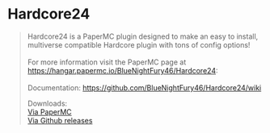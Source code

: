 ﻿# Hardcore24
> Hardcore24 is a PaperMC plugin designed to make an easy to install,
multiverse compatible Hardcore plugin with tons of config options!
><br><br>For more information visit the PaperMC page at https://hangar.papermc.io/BlueNightFury46/Hardcore24:
><br><br>Documentation: https://github.com/BlueNightFury46/Hardcore24/wiki
> 
> Downloads:
> <br> [Via PaperMC](https://hangar.papermc.io/BlueNightFury46/Hardcore24)
> <br> [Via Github releases](https://github.com/BlueNightFury46/Hardcore24/releases)

